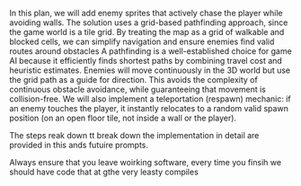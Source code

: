 
In this plan, we will add enemy sprites that actively chase the player while avoiding walls. The solution uses a grid-based pathfinding approach, since the game world is a tile grid. By treating the map as a grid of walkable and blocked cells, we can simplify navigation and ensure enemies find valid routes around obstacles A pathfinding is a well-established choice for game AI because it efficiently finds shortest paths by combining travel cost and heuristic estimates. Enemies will move continuously in the 3D world but use the grid path as a guide for direction. This avoids the complexity of continuous obstacle avoidance, while guaranteeing that movement is collision-free. We will also implement a teleportation (respawn) mechanic: if an enemy touches the player, it instantly relocates to a random valid spawn position (on an open floor tile, not inside a wall or the player). 

The steps reak down tt break down the implementation in detail are provided in this ands futuire prompts.

Always ensure that you leave woirking software, every time you finsih we should have code that at gthe very leasty compiles

